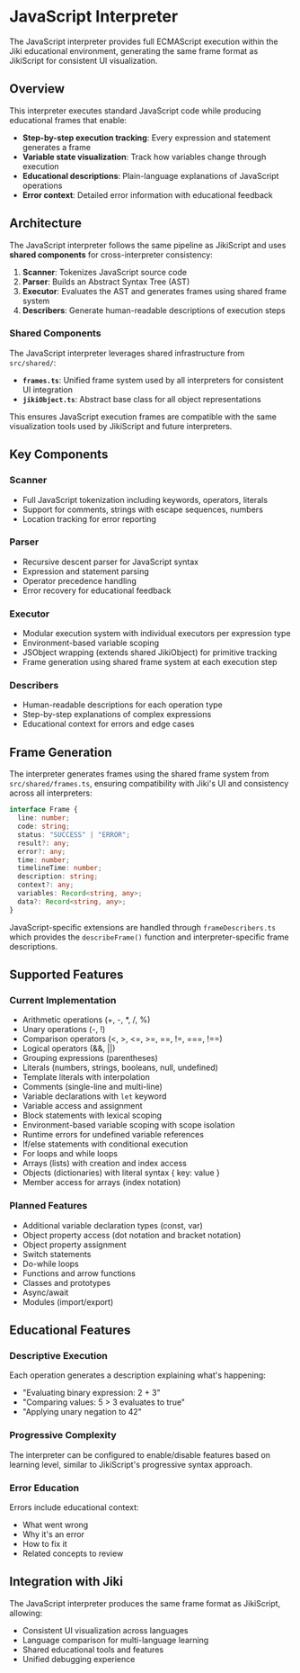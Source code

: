 # JavaScript Interpreter

The JavaScript interpreter provides full ECMAScript execution within the Jiki educational environment, generating the same frame format as JikiScript for consistent UI visualization.

## Overview

This interpreter executes standard JavaScript code while producing educational frames that enable:

- **Step-by-step execution tracking**: Every expression and statement generates a frame
- **Variable state visualization**: Track how variables change through execution
- **Educational descriptions**: Plain-language explanations of JavaScript operations
- **Error context**: Detailed error information with educational feedback

## Architecture

The JavaScript interpreter follows the same pipeline as JikiScript and uses **shared components** for cross-interpreter consistency:

1. **Scanner**: Tokenizes JavaScript source code
2. **Parser**: Builds an Abstract Syntax Tree (AST)
3. **Executor**: Evaluates the AST and generates frames using shared frame system
4. **Describers**: Generate human-readable descriptions of execution steps

### Shared Components

The JavaScript interpreter leverages shared infrastructure from `src/shared/`:

- **`frames.ts`**: Unified frame system used by all interpreters for consistent UI integration
- **`jikiObject.ts`**: Abstract base class for all object representations

This ensures JavaScript execution frames are compatible with the same visualization tools used by JikiScript and future interpreters.

## Key Components

### Scanner

- Full JavaScript tokenization including keywords, operators, literals
- Support for comments, strings with escape sequences, numbers
- Location tracking for error reporting

### Parser

- Recursive descent parser for JavaScript syntax
- Expression and statement parsing
- Operator precedence handling
- Error recovery for educational feedback

### Executor

- Modular execution system with individual executors per expression type
- Environment-based variable scoping
- JSObject wrapping (extends shared JikiObject) for primitive tracking
- Frame generation using shared frame system at each execution step

### Describers

- Human-readable descriptions for each operation type
- Step-by-step explanations of complex expressions
- Educational context for errors and edge cases

## Frame Generation

The interpreter generates frames using the shared frame system from `src/shared/frames.ts`, ensuring compatibility with Jiki's UI and consistency across all interpreters:

```typescript
interface Frame {
  line: number;
  code: string;
  status: "SUCCESS" | "ERROR";
  result?: any;
  error?: any;
  time: number;
  timelineTime: number;
  description: string;
  context?: any;
  variables: Record<string, any>;
  data?: Record<string, any>;
}
```

JavaScript-specific extensions are handled through `frameDescribers.ts` which provides the `describeFrame()` function and interpreter-specific frame descriptions.

## Supported Features

### Current Implementation

- Arithmetic operations (+, -, \*, /, %)
- Unary operations (-, !)
- Comparison operators (<, >, <=, >=, ==, !=, ===, !==)
- Logical operators (&&, ||)
- Grouping expressions (parentheses)
- Literals (numbers, strings, booleans, null, undefined)
- Template literals with interpolation
- Comments (single-line and multi-line)
- Variable declarations with `let` keyword
- Variable access and assignment
- Block statements with lexical scoping
- Environment-based variable scoping with scope isolation
- Runtime errors for undefined variable references
- If/else statements with conditional execution
- For loops and while loops
- Arrays (lists) with creation and index access
- Objects (dictionaries) with literal syntax { key: value }
- Member access for arrays (index notation)

### Planned Features

- Additional variable declaration types (const, var)
- Object property access (dot notation and bracket notation)
- Object property assignment
- Switch statements
- Do-while loops
- Functions and arrow functions
- Classes and prototypes
- Async/await
- Modules (import/export)

## Educational Features

### Descriptive Execution

Each operation generates a description explaining what's happening:

- "Evaluating binary expression: 2 + 3"
- "Comparing values: 5 > 3 evaluates to true"
- "Applying unary negation to 42"

### Progressive Complexity

The interpreter can be configured to enable/disable features based on learning level, similar to JikiScript's progressive syntax approach.

### Error Education

Errors include educational context:

- What went wrong
- Why it's an error
- How to fix it
- Related concepts to review

## Integration with Jiki

The JavaScript interpreter produces the same frame format as JikiScript, allowing:

- Consistent UI visualization across languages
- Language comparison for multi-language learning
- Shared educational tools and features
- Unified debugging experience
